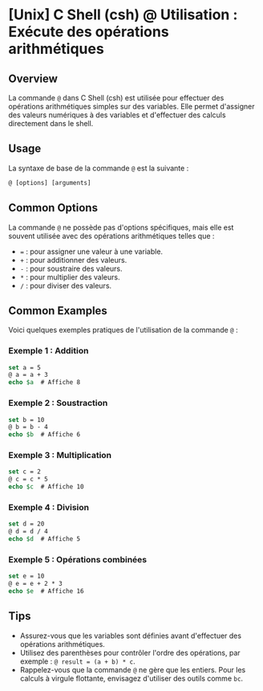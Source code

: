 # [Unix] C Shell (csh) @ Utilisation : Exécute des opérations arithmétiques

## Overview
La commande `@` dans C Shell (csh) est utilisée pour effectuer des opérations arithmétiques simples sur des variables. Elle permet d'assigner des valeurs numériques à des variables et d'effectuer des calculs directement dans le shell.

## Usage
La syntaxe de base de la commande `@` est la suivante :

```csh
@ [options] [arguments]
```

## Common Options
La commande `@` ne possède pas d'options spécifiques, mais elle est souvent utilisée avec des opérations arithmétiques telles que :

- `=` : pour assigner une valeur à une variable.
- `+` : pour additionner des valeurs.
- `-` : pour soustraire des valeurs.
- `*` : pour multiplier des valeurs.
- `/` : pour diviser des valeurs.

## Common Examples

Voici quelques exemples pratiques de l'utilisation de la commande `@` :

### Exemple 1 : Addition
```csh
set a = 5
@ a = a + 3
echo $a  # Affiche 8
```

### Exemple 2 : Soustraction
```csh
set b = 10
@ b = b - 4
echo $b  # Affiche 6
```

### Exemple 3 : Multiplication
```csh
set c = 2
@ c = c * 5
echo $c  # Affiche 10
```

### Exemple 4 : Division
```csh
set d = 20
@ d = d / 4
echo $d  # Affiche 5
```

### Exemple 5 : Opérations combinées
```csh
set e = 10
@ e = e + 2 * 3
echo $e  # Affiche 16
```

## Tips
- Assurez-vous que les variables sont définies avant d'effectuer des opérations arithmétiques.
- Utilisez des parenthèses pour contrôler l'ordre des opérations, par exemple : `@ result = (a + b) * c`.
- Rappelez-vous que la commande `@` ne gère que les entiers. Pour les calculs à virgule flottante, envisagez d'utiliser des outils comme `bc`.